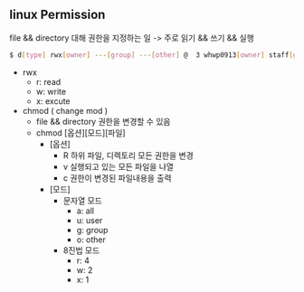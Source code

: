 ## linux Permission
file && directory 대해 권한을 지정하는 일 -> 주로 읽기 && 쓰기 && 실행

```bash
$ d[type] rwx[owner] ---[group] ---[other] @  3 whwp0913[owner] staff[group] 96 12 22 17:24 Applications
```

- rwx
    - r: read
    - w: write
    - x: excute
- chmod ( change mod )
    - file && directory 권한을 변경할 수 있음
    - chmod [옵션][모드][파일]
        - [옵션]
            - R 하위 파일, 디렉토리 모든 권한을 변경
            - v 실행되고 있는 모든 파일을 나열
            - c 권한이 변경된 파일내용을 출력
        - [모드]
            - 문자열 모드
                - a: all
                - u: user
                - g: group
                - o: other  
            - 8진법 모드
                - r: 4
                - w: 2
                - x: 1

